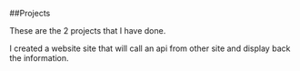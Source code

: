 ##Projects

These are the 2 projects that I have done.

I created a website site that will call an api from other site and display back the information.
